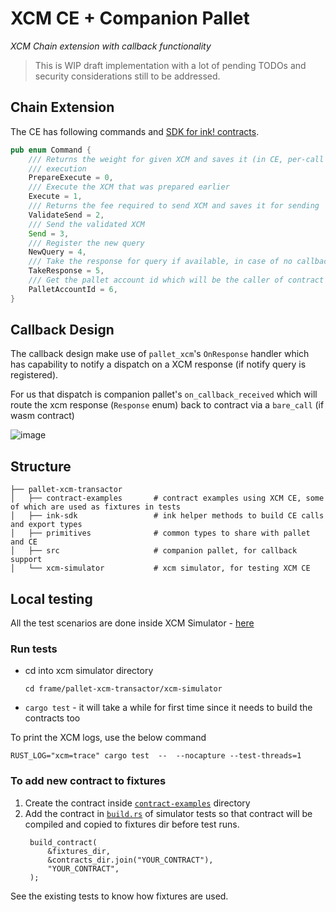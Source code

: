 # XCM CE + Companion Pallet
_XCM Chain extension with callback functionality_

> This is WIP draft implementation with a lot of pending TODOs and security considerations still to be addressed.

## Chain Extension

The CE has following commands and [SDK for ink! contracts](frame/pallet-xcm-transactor/ink-sdk).
```rust
pub enum Command {
    /// Returns the weight for given XCM and saves it (in CE, per-call scratch buffer) for
    /// execution
    PrepareExecute = 0,
    /// Execute the XCM that was prepared earlier
    Execute = 1,
    /// Returns the fee required to send XCM and saves it for sending
    ValidateSend = 2,
    /// Send the validated XCM
    Send = 3,
    /// Register the new query
    NewQuery = 4,
    /// Take the response for query if available, in case of no callback query
    TakeResponse = 5,
    /// Get the pallet account id which will be the caller of contract callback
    PalletAccountId = 6,
}

```

## Callback Design
The callback design make use of `pallet_xcm`'s `OnResponse` handler which has capability to notify a dispatch on a XCM response (if notify query is registered).

For us that dispatch is companion pallet's `on_callback_received` which will route the xcm response (`Response` enum) back to contract via a `bare_call` (if wasm contract)

![image](https://user-images.githubusercontent.com/17181457/236989729-acf5ac13-4abe-4340-bcdc-6ca22fb5d411.png)


## Structure
```
├── pallet-xcm-transactor
│   ├── contract-examples       # contract examples using XCM CE, some of which are used as fixtures in tests
│   ├── ink-sdk                 # ink helper methods to build CE calls and export types
│   ├── primitives              # common types to share with pallet and CE
│   ├── src                     # companion pallet, for callback support
│   └── xcm-simulator           # xcm simulator, for testing XCM CE
```


## Local testing
All the test scenarios are done inside XCM Simulator - [here](frame/pallet-xcm-transactor/xcm-simulator/src/lib.rs)

### Run tests
- cd into xcm simulator directory
  ```
  cd frame/pallet-xcm-transactor/xcm-simulator
  ```
- `cargo test` - it will take a while for first time since it needs to build the contracts too

To print the XCM logs, use the below command
```
RUST_LOG="xcm=trace" cargo test  --  --nocapture --test-threads=1
```

### To add new contract to fixtures
1. Create the contract inside [`contract-examples`](frame/pallet-xcm-transactor/contract-examples) directory
2. Add the contract in [`build.rs`](frame/pallet-xcm-transactor/xcm-simulator/build.rs) of simulator tests so that contract will be compiled and copied to fixtures dir before test runs.
   ```
    build_contract(
        &fixtures_dir,
        &contracts_dir.join("YOUR_CONTRACT"),
        "YOUR_CONTRACT",
    );
   ```

See the existing tests to know how fixtures are used.
